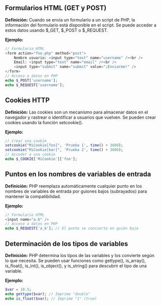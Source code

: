 ## Formularios HTML (GET y POST)

**Definición:** Cuando se envía un formulario a un script de PHP, la información del formulario está disponible en el script. Se puede acceder a estos datos usando $\_GET, $\_POST o $\_REQUEST.

**Ejemplo:**

```php
// Formulario HTML
<form action="foo.php" method="post">
    Nombre usuario: <input type="text" name="username" /><br />
    Email: <input type="text" name="email" /><br />
    <input type="submit" name="submit" value="¡Enviarme!" />
</form>
// Acceso a datos en PHP
echo $_POST['username'];
echo $_REQUEST['username'];
```

## Cookies HTTP

**Definición:** Las cookies son un mecanismo para almacenar datos en el navegador y rastrear o identificar a usuarios que vuelven. Se pueden crear cookies usando la función setcookie().

**Ejemplo:**

```php
// Crear una cookie
setcookie("MiCookie[foo]", 'Prueba 1', time() + 3600);
setcookie("MiCookie[bar]", 'Prueba 2', time() + 3600);
// Acceder a una cookie
echo $_COOKIE['MiCookie']['foo'];
```

## Puntos en los nombres de variables de entrada

**Definición:** PHP reemplaza automáticamente cualquier punto en los nombres de variables de entrada por guiones bajos (subrayados) para mantener la compatibilidad.

**Ejemplo:**

```php
// Formulario HTML
<input name="a.b" />
// Acceso a datos en PHP
echo $_REQUEST['a_b']; // El punto se convierte en guión bajo
```

## Determinación de los tipos de variables

**Definición:** PHP determina los tipos de las variables y los convierte según lo que necesita. Se pueden usar funciones como gettype(), is_array(), is_float(), is_int(), is_object(), y is_string() para descubrir el tipo de una variable.

**Ejemplo:**

```php
$var = 10.5;
echo gettype($var); // Imprime "double"
echo is_float($var); // Imprime "1" (true)
```
